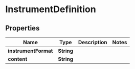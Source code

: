 
# InstrumentDefinition

## Properties
Name | Type | Description | Notes
------------ | ------------- | ------------- | -------------
**instrumentFormat** | **String** |  | 
**content** | **String** |  | 



